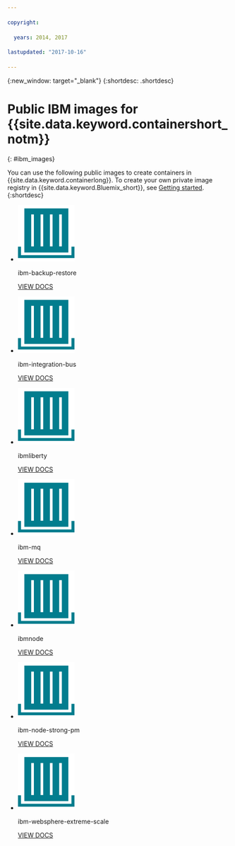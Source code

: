 ```yaml
---

copyright:

  years: 2014, 2017

lastupdated: "2017-10-16"

---
```


{:new_window: target="_blank"}
{:shortdesc: .shortdesc}

# Public IBM images for {{site.data.keyword.containershort_notm}}
{: #ibm_images}

You can use the following public images to create containers in {{site.data.keyword.containerlong}}. To create your own private image registry in {{site.data.keyword.Bluemix_short}}, see [Getting started](/docs/services/Registry/index.html).
{:shortdesc}


<ul class="runtimeIconList">
<li>
<p class="runtimeIcon"><img src="images/container-image_ibm.svg" alt="For more information about the ibm-backup-restore image, check out the documentation."></p>
<p class="runtimeTitle">ibm-backup-restore</p>
<p class="runtimeLink"><a format="html" href="/docs/services/RegistryImages/ibm-backup-restore/index.html" scope="peer" title="For more information about the ibm-backup-restore image, check out the documentation.">VIEW DOCS</a></p>
</li>

<li>
<p class="runtimeIcon"><img src="images/container-image_ibm.svg" alt="After you create an integration solution, you can use the ibm-integration-bus image to provision a single container in Bluemix. You can then deploy your integration solution into this container by using the web UI or from a terminal."></p>
<p class="runtimeTitle">ibm-integration-bus</p>
<p class="runtimeLink"><a format="html" href="/docs/services/RegistryImages/ibm-integration-bus/index.html" scope="peer" title="After you create an integration solution, you can use the ibm-integration-bus image to provision a single container in Bluemix. You can then deploy your integration solution into this container by using the web UI or from a terminal.">VIEW DOCS</a></p>
</li>

<li>
<p class="runtimeIcon"><img src="images/container-image_ibm.svg" alt="You can use the ibmliberty images as a parent to create your own image and deploy your own WAR, EAR, or OSGi apps based on Java in an IBM WebSphere Application Server Liberty container."></p>
<p class="runtimeTitle">ibmliberty</p>
<p class="runtimeLink"><a format="html" href="/docs/services/RegistryImages/ibmliberty/index.html" scope="peer" title="You can use the ibmliberty images as a parent to create your own image and deploy your own WAR, EAR, or OSGi apps based on Java in an IBM WebSphere Application Server Liberty container.">VIEW DOCS</a></p>
</li>

<li>
<p class="runtimeIcon"><img src="images/container-image_ibm.svg" alt="For more
information about the ibm-mq image, check out the documentation."></p>
<p class="runtimeTitle">ibm-mq</p>
<p class="runtimeLink"><a format="html" href="/docs/services/RegistryImages/ibm-mq/index.html" scope="peer" title="For more
information about the ibm-mq image, check out the documentation.">VIEW DOCS</a></p>
</li>

<li>
<p class="runtimeIcon"><img src="images/container-image_ibm.svg" alt="Use the IBM Node (ibmnode) image as a parent to build your own image with your own Node.js app code."></p>
<p class="runtimeTitle">ibmnode</p>
<p class="runtimeLink"><a format="html" href="/docs/services/RegistryImages/ibmnode/index.html" scope="peer" title="Use the IBM Node (ibmnode) image as a parent to build your own image with your own Node.js app code.">VIEW DOCS</a></p>
</li>

<li>
<p class="runtimeIcon"><img src="images/container-image_ibm.svg" alt="The Strongloop Process Manager enables you to deploy, manage, and monitor Node.js apps in the IBM Cloud that were implemented on a remote machine."></p>
<p class="runtimeTitle">ibm-node-strong-pm</p>
<p class="runtimeLink"><a format="html" href="/docs/services/RegistryImages/ibm-node-strong-pm/index.html" scope="peer" title="The Strongloop Process Manager enables you to deploy, manage, and monitor Node.js apps in the IBM Cloud that were implemented on a remote machine.">VIEW DOCS</a></p>
</li>

<li>
<p class="runtimeIcon"><img src="images/container-image_ibm.svg" alt="You can use the ibm-websphere-extreme-scale images to stand up eXtremeScale distributed
caching servers to run your distributed caching use cases such as simple, session and dynacache by
connecting to the caching servers from your Liberty Bluemix client applications."></p>
<p class="runtimeTitle">ibm-websphere-extreme-scale</p>
<p class="runtimeLink"><a format="html"
href="/docs/services/RegistryImages/ibm-websphere-extreme-scale/index.html" scope="peer"
 title="You can use the ibm-websphere-extreme-scale images to stand up eXtremeScale distributed
caching servers to run your distributed caching use cases such as simple, session and dynacache by
connecting to the caching servers from your Liberty Bluemix client applications.">VIEW DOCS</a></p>
</li></ul>
